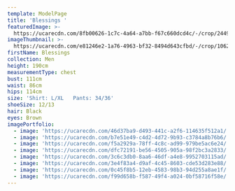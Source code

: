 ```yaml
---
template: ModelPage
title: 'Blessings '
featuredImage: >-
  https://ucarecdn.com/8fb00626-1c7c-4a64-a7bb-f67c660dcd4c/-/crop/2449x1173/0,108/-/preview/
imageThumbnail: >-
  https://ucarecdn.com/e81246e2-1a76-4963-bf32-8494d643cfbd/-/crop/1062x1369/610,0/-/preview/
firstName: Blessings
collection: Men
height: 190cm
measurementType: chest
bust: 111cm
waist: 86cm
hips: 114cm
size: 'Shirt: L/XL   Pants: 34/36'
shoeSize: 12/13
hair: Black
eyes: Brown
imagePortfolio:
  - image: 'https://ucarecdn.com/46d37ba9-d493-441c-a2f6-114635f512a1/'
  - image: 'https://ucarecdn.com/b7e51e49-c4d2-4d72-9b93-c3784a8b76b6/'
  - image: 'https://ucarecdn.com/f5a2929a-78ff-4c8c-ad99-979be5ac6e24/'
  - image: 'https://ucarecdn.com/dfc72191-be56-4505-905a-98f2bc3a2833/'
  - image: 'https://ucarecdn.com/3c6c3db0-8aa6-46df-a4e8-9952703115ad/'
  - image: 'https://ucarecdn.com/3e4f83a4-d9af-4c45-8603-cde53d283e88/'
  - image: 'https://ucarecdn.com/0c45f8b5-12eb-4583-98b3-94d255a8ae1f/'
  - image: 'https://ucarecdn.com/f99d658b-f587-49f4-a024-0bf58716f58e/'
---
```



